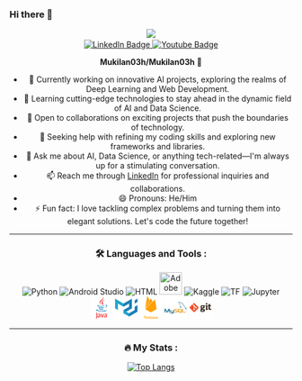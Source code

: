 ### Hi there 👋

<div id="header" align="center">
  <img src="https://media.giphy.com/media/qgQUggAC3Pfv687qPC/giphy.gif" width="200"/>




<div id="badges">
  <a href="https://www.linkedin.com/in/karmukilandk/">
    <img src="https://img.shields.io/badge/LinkedIn-blue?style=for-the-badge&logo=linkedin&logoColor=white" alt="LinkedIn Badge"/>
  </a>
  <a href="https://www.youtube.com/@karmukilandk4663">
    <img src="https://img.shields.io/badge/YouTube-red?style=for-the-badge&logo=youtube&logoColor=white" alt="Youtube Badge"/>
  </a>
</div>




**Mukilan03h/Mukilan03h** 🚀

- 🔭 Currently working on innovative AI projects, exploring the realms of Deep Learning and Web Development.
- 🌱 Learning cutting-edge technologies to stay ahead in the dynamic field of AI and Data Science.
- 👯 Open to collaborations on exciting projects that push the boundaries of technology.
- 🤔 Seeking help with refining my coding skills and exploring new frameworks and libraries.
- 💬 Ask me about AI, Data Science, or anything tech-related—I'm always up for a stimulating conversation.
- 📫 Reach me through [LinkedIn](https://www.linkedin.com/in/karmukilandk/) for professional inquiries and collaborations.
- 😄 Pronouns: He/Him
- ⚡ Fun fact: I love tackling complex problems and turning them into elegant solutions. Let's code the future together!








---

### :hammer_and_wrench: Languages and Tools :

<div align="center">
    <img src="https://cdn.jsdelivr.net/gh/devicons/devicon/icons/python/python-original.svg" title="Python" alt="Python" width="40" height="40"/>
    <img src="https://cdn.jsdelivr.net/gh/devicons/devicon/icons/androidstudio/androidstudio-original.svg" title="Android Studio" alt="Android Studio" width="40" height="40"/>
    <img src="https://cdn.jsdelivr.net/gh/devicons/devicon/icons/html5/html5-original-wordmark.svg" title="HTML" alt="HTML" width="40" height="40"/>
    <img src="https://cdn.jsdelivr.net/gh/devicons/devicon/icons/illustrator/illustrator-line.svg" title="Adobe Illustrator" width="40" height="40"/>
    <img src="https://cdn.jsdelivr.net/gh/devicons/devicon/icons/kaggle/kaggle-original-wordmark.svg" title="Kaggle" alt="Kaggle" width="40" height="40"/>
    <img src="https://cdn.jsdelivr.net/gh/devicons/devicon/icons/tensorflow/tensorflow-original.svg" title="Tensorflow" alt="TF" width="40" height="40"/>
    <img src="https://cdn.jsdelivr.net/gh/devicons/devicon/icons/jupyter/jupyter-original-wordmark.svg" title="Jupyter" alt="Jupyter" width="40" height="40"/>
</div>

<div align="center">
    <img src="https://github.com/devicons/devicon/blob/master/icons/java/java-original-wordmark.svg" title="Java" alt="Java" width="40" height="40"/>
    <img src="https://github.com/devicons/devicon/blob/master/icons/materialui/materialui-original.svg" title="Material UI" alt="Material UI" width="40" height="40"/>
    <img src="https://github.com/devicons/devicon/blob/master/icons/firebase/firebase-plain-wordmark.svg" title="Firebase" alt="Firebase" width="40" height="40"/>
    <img src="https://github.com/devicons/devicon/blob/master/icons/mysql/mysql-original-wordmark.svg" title="MySQL" alt="MySQL" width="40" height="40"/>
    <img src="https://github.com/devicons/devicon/blob/master/icons/git/git-original-wordmark.svg" title="Git" alt="Git" width="40" height="40"/>
</div>




---

### :fire: My Stats :



[![Top Langs](https://github-readme-stats.vercel.app/api/top-langs/?username=github.com/Mukilan03h&layout=compact&theme=vision-friendly-dark)](https://https://github.com/Mukilan03h/github-readme-stats)
